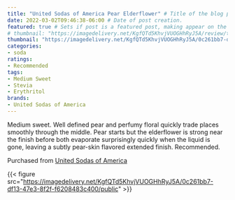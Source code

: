 ```yaml
---
title: "United Sodas of America Pear Elderflower" # Title of the blog post.
date: 2022-03-02T09:46:38-06:00 # Date of post creation.
featured: true # Sets if post is a featured post, making appear on the home page side bar.
# thumbnail: "https://imagedelivery.net/KgfQTd5KhvjVUOGHhRyJ5A/review/thumbs/usoa-pear-elderflower.jpg" # Sets thumbnail image appearing inside card on homepage.
thumbnail: "https://imagedelivery.net/KgfQTd5KhvjVUOGHhRyJ5A/0c261bb7-df13-47e3-8f2f-f6208483c400/thumb"
categories:
- soda
ratings:
- Recommended
tags:
- Medium Sweet
- Stevia
- Erythritol
brands:
- United Sodas of America
---
```


Medium sweet. Well defined pear and perfumy floral quickly trade places smoothly through the middle. Pear starts but the elderflower is strong near the finish before both evaporate surprisingly quickly when the liquid is gone, leaving a subtly pear-skin flavored extended finish. Recommended.

Purchased from [United Sodas of America](https://unitedsodas.com)

{{< figure src="https://imagedelivery.net/KgfQTd5KhvjVUOGHhRyJ5A/0c261bb7-df13-47e3-8f2f-f6208483c400/public" >}}
